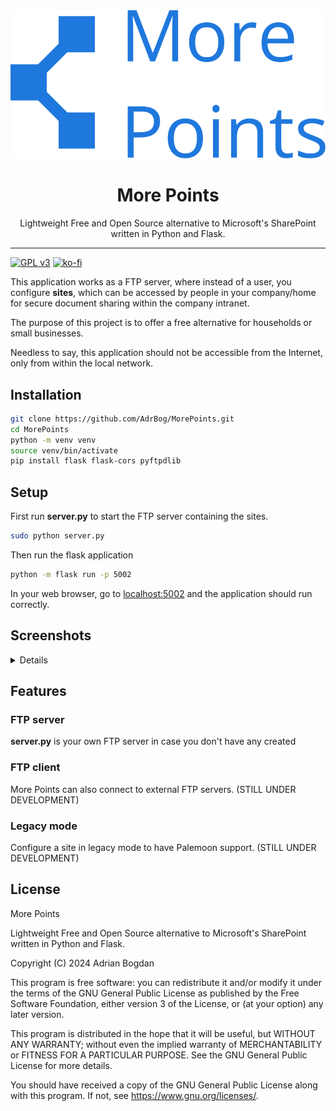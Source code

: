 <div align="center">
  <img src="./static/logo.svg">
  <h1>More Points</h1>
  <p>Lightweight Free and Open Source alternative to Microsoft's SharePoint written in Python and Flask.</p>
</div>
<hr>

[![GPL v3](https://img.shields.io/badge/License-GNU%20v3-blue)](https://www.gnu.org/licenses/gpl-3.0.en.html)
[![ko-fi](https://ko-fi.com/img/githubbutton_sm.svg)](https://ko-fi.com/adrbog)

This application works as a FTP server, where instead of a user, you configure **sites**, which can be accessed by people in your company/home for secure document sharing within the company intranet.

The purpose of this project is to offer a free alternative for households or small businesses.

Needless to say, this application should not be accessible from the Internet, only from within the local network.

## Installation

```bash
git clone https://github.com/AdrBog/MorePoints.git
cd MorePoints
python -m venv venv
source venv/bin/activate
pip install flask flask-cors pyftpdlib
```

## Setup

First run **server.py** to start the FTP server containing the sites.
```bash
sudo python server.py
```
Then run the flask application
```bash
python -m flask run -p 5002
```
In your web browser, go to <a href="localhost:5002">localhost:5002</a> and the application should run correctly.

## Screenshots

<details>
<p align="center">
<img src="res/1.png">
<br>
<img src="res/3.png">
<br>
<img src="res/2.png">
</p>
</details>

## Features
### FTP server
**server.py** is your own FTP server in case you don't have any created

### FTP client
More Points can also connect to external FTP servers. (STILL UNDER DEVELOPMENT)

### Legacy mode
Configure a site in legacy mode to have Palemoon support. (STILL UNDER DEVELOPMENT)

## License

More Points

Lightweight Free and Open Source alternative to Microsoft's SharePoint written in Python and Flask.

Copyright (C) 2024 Adrian Bogdan

This program is free software: you can redistribute it and/or modify
it under the terms of the GNU General Public License as published by
the Free Software Foundation, either version 3 of the License, or
(at your option) any later version.

This program is distributed in the hope that it will be useful,
but WITHOUT ANY WARRANTY; without even the implied warranty of
MERCHANTABILITY or FITNESS FOR A PARTICULAR PURPOSE.  See the
GNU General Public License for more details.

You should have received a copy of the GNU General Public License
along with this program.  If not, see <https://www.gnu.org/licenses/>.
